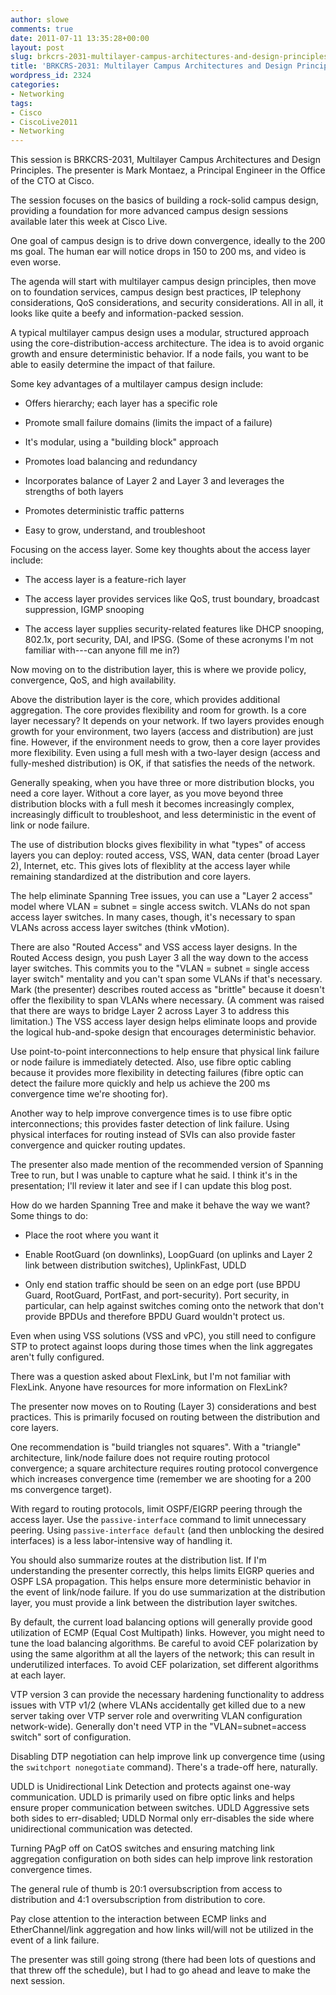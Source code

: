 ```yaml
---
author: slowe
comments: true
date: 2011-07-11 13:35:28+00:00
layout: post
slug: brkcrs-2031-multilayer-campus-architectures-and-design-principles
title: 'BRKCRS-2031: Multilayer Campus Architectures and Design Principles'
wordpress_id: 2324
categories:
- Networking
tags:
- Cisco
- CiscoLive2011
- Networking
---
```


This session is BRKCRS-2031, Multilayer Campus Architectures and Design Principles. The presenter is Mark Montaez, a Principal Engineer in the Office of the CTO at Cisco.

The session focuses on the basics of building a rock-solid campus design, providing a foundation for more advanced campus design sessions available later this week at Cisco Live.

One goal of campus design is to drive down convergence, ideally to the 200 ms goal. The human ear will notice drops in 150 to 200 ms, and video is even worse.

The agenda will start with multilayer campus design principles, then move on to foundation services, campus design best practices, IP telephony considerations, QoS considerations, and security considerations. All in all, it looks like quite a beefy and information-packed session.

A typical multilayer campus design uses a modular, structured approach using the core-distribution-access architecture. The idea is to avoid organic growth and ensure deterministic behavior. If a node fails, you want to be able to easily determine the impact of that failure.

Some key advantages of a multilayer campus design include:

* Offers hierarchy; each layer has a specific role

* Promote small failure domains (limits the impact of a failure)

* It's modular, using a "building block" approach

* Promotes load balancing and redundancy

* Incorporates balance of Layer 2 and Layer 3 and leverages the strengths of both layers

* Promotes deterministic traffic patterns

* Easy to grow, understand, and troubleshoot

Focusing on the access layer. Some key thoughts about the access layer include:

* The access layer is a feature-rich layer

* The access layer provides services like QoS, trust boundary, broadcast suppression, IGMP snooping

* The access layer supplies security-related features like DHCP snooping, 802.1x, port security, DAI, and IPSG. (Some of these acronyms I'm not familiar with---can anyone fill me in?)

Now moving on to the distribution layer, this is where we provide policy, convergence, QoS, and high availability.

Above the distribution layer is the core, which provides additional aggregation. The core provides flexibility and room for growth. Is a core layer necessary? It depends on your network. If two layers provides enough growth for your environment, two layers (access and distribution) are just fine. However, if the environment needs to grow, then a core layer provides more flexibility. Even using a full mesh with a two-layer design (access and fully-meshed distribution) is OK, if that satisfies the needs of the network.

Generally speaking, when you have three or more distribution blocks, you need a core layer. Without a core layer, as you move beyond three distribution blocks with a full mesh it becomes increasingly complex, increasingly difficult to troubleshoot, and less deterministic in the event of link or node failure.

The use of distribution blocks gives flexibility in what "types" of access layers you can deploy: routed access, VSS, WAN, data center (broad Layer 2), Internet, etc. This gives lots of flexiblity at the access layer while remaining standardized at the distribution and core layers.

The help eliminate Spanning Tree issues, you can use a "Layer 2 access" model where VLAN = subnet = single access switch. VLANs do not span access layer switches. In many cases, though, it's necessary to span VLANs across access layer switches (think vMotion).

There are also "Routed Access" and VSS access layer designs. In the Routed Access design, you push Layer 3 all the way down to the access layer switches. This commits you to the "VLAN = subnet = single access layer switch" mentality and you can't span some VLANs if that's necessary. Mark (the presenter) describes routed access as "brittle" because it doesn't offer the flexibility to span VLANs where necessary. (A comment was raised that there are ways to bridge Layer 2 across Layer 3 to address this limitation.) The VSS access layer design helps eliminate loops and provide the logical hub-and-spoke design that encourages deterministic behavior.

Use point-to-point interconnections to help ensure that physical link failure or node failure is immediately detected. Also, use fibre optic cabling because it provides more flexibility in detecting failures (fibre optic can detect the failure more quickly and help us achieve the 200 ms convergence time we're shooting for).

Another way to help improve convergence times is to use fibre optic interconnections; this provides faster detection of link failure. Using physical interfaces for routing instead of SVIs can also provide faster convergence and quicker routing updates.

The presenter also made mention of the recommended version of Spanning Tree to run, but I was unable to capture what he said. I think it's in the presentation; I'll review it later and see if I can update this blog post.

How do we harden Spanning Tree and make it behave the way we want? Some things to do:

* Place the root where you want it

* Enable RootGuard (on downlinks), LoopGuard (on uplinks and Layer 2 link between distribution switches), UplinkFast, UDLD

* Only end station traffic should be seen on an edge port (use BPDU Guard, RootGuard, PortFast, and port-security). Port security, in particular, can help against switches coming onto the network that don't provide BPDUs and therefore BPDU Guard wouldn't protect us.

Even when using VSS solutions (VSS and vPC), you still need to configure STP to protect against loops during those times when the link aggregates aren't fully configured.

There was a question asked about FlexLink, but I'm not familiar with FlexLink. Anyone have resources for more information on FlexLink?

The presenter now moves on to Routing (Layer 3) considerations and best practices. This is primarily focused on routing between the distribution and core layers.

One recommendation is "build triangles not squares". With a "triangle" architecture, link/node failure does not require routing protocol convergence; a square architecture requires routing protocol convergence which increases convergence time (remember we are shooting for a 200 ms convergence target).

With regard to routing protocols, limit OSPF/EIGRP peering through the access layer. Use the `passive-interface` command to limit unnecessary peering. Using `passive-interface default` (and then unblocking the desired interfaces) is a less labor-intensive way of handling it.

You should also summarize routes at the distribution list. If I'm understanding the presenter correctly, this helps limits EIGRP queries and OSPF LSA propagation. This helps ensure more deterministic behavior in the event of link/node failure. If you do use summarization at the distribution layer, you must provide a link between the distribution layer switches.

By default, the current load balancing options will generally provide good utilization of ECMP (Equal Cost Multipath) links. However, you might need to tune the load balancing algorithms. Be careful to avoid CEF polarization by using the same algorithm at all the layers of the network; this can result in underutilized interfaces. To avoid CEF polarization, set different algorithms at each layer.

VTP version 3 can provide the necessary hardening functionality to address issues with VTP v1/2 (where VLANs accidentally get killed due to a new server taking over VTP server role and overwriting VLAN configuration network-wide). Generally don't need VTP in the "VLAN=subnet=access switch" sort of configuration.

Disabling DTP negotiation can help improve link up convergence time (using the `switchport nonegotiate` command). There's a trade-off here, naturally.

UDLD is Unidirectional Link Detection and protects against one-way communication. UDLD is primarily used on fibre optic links and helps ensure proper communication between switches. UDLD Aggressive sets both sides to err-disabled; UDLD Normal only err-disables the side where unidirectional communication was detected.

Turning PAgP off on CatOS switches and ensuring matching link aggregation configuration on both sides can help improve link restoration convergence times.

The general rule of thumb is 20:1 oversubscription from access to distribution and 4:1 oversubscription from distribution to core.

Pay close attention to the interaction between ECMP links and EtherChannel/link aggregation and how links will/will not be utilized in the event of a link failure.

The presenter was still going strong (there had been lots of questions and that threw off the schedule), but I had to go ahead and leave to make the next session.
